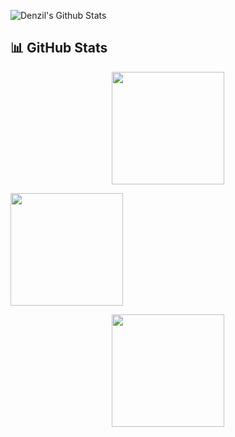 ![Denzil's Github Stats](https://github-readme-stats.vercel.app/api?username=denzil-ppsc&theme=chartreuse-dark&show_icons=true&hide_border=false&count_private=true,show=reviews,discussions_started,discussions_answered,prs_merged,prs_merged_percentage)


## 📊 GitHub Stats

<p align="center">
  <!-- Main Stats -->
  <img 
    src="https://github-readme-stats.vercel.app/api?username=denzil-ppsc&theme=chartreuse-dark&show_icons=true&hide_border=false&count_private=true&show=reviews,discussions_started,discussions_answered,prs_merged,prs_merged_percentage" 
    height="180px"
  />
  
  <!-- Top Languages -->
  <img 
    src="https://github-readme-stats.vercel.app/api/top-langs/?username=denzil-ppsc&theme=chartreuse-dark&layout=compact&hide_border=false" 
    height="180px"
  />
</p>

<!-- Contribution Streak -->
<p align="center">
  <img 
    src="https://github-readme-streak-stats.herokuapp.com/?user=denzil-ppsc&theme=chartreuse-dark&hide_border=false" 
    height="180px"
  />
</p>
